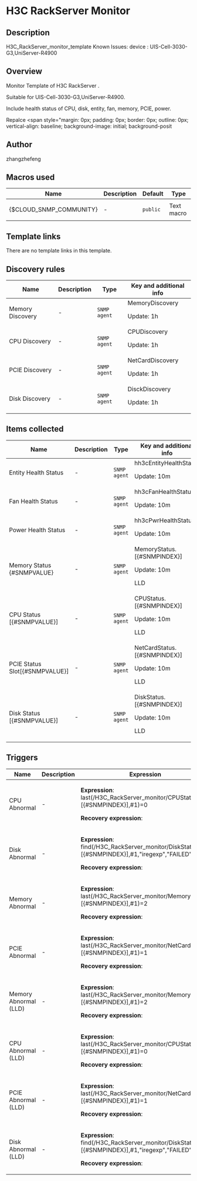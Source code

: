 # H3C RackServer Monitor

## Description

H3C_RackServer_monitor_template Known Issues: device : UIS-Cell-3030-G3,UniServer-R4900

## Overview

Monitor Template of H3C RackServer .


Suitable for UIS-Cell-3030-G3,UniServer-R4900.


Include health status of CPU, disk, entity, fan, memory, PCIE, power.


Repalce <span style="margin: 0px; padding: 0px; border: 0px; outline: 0px; vertical-align: baseline; background-image: initial; background-posit



## Author

zhangzhefeng

## Macros used

|Name|Description|Default|Type|
|----|-----------|-------|----|
|{$CLOUD_SNMP_COMMUNITY}|<p>-</p>|`public`|Text macro|


## Template links

There are no template links in this template.

## Discovery rules

|Name|Description|Type|Key and additional info|
|----|-----------|----|----|
|Memory Discovery|<p>-</p>|`SNMP agent`|MemoryDiscovery<p>Update: 1h</p>|
|CPU Discovery|<p>-</p>|`SNMP agent`|CPUDiscovery<p>Update: 1h</p>|
|PCIE Discovery|<p>-</p>|`SNMP agent`|NetCardDiscovery<p>Update: 1h</p>|
|Disk Discovery|<p>-</p>|`SNMP agent`|DisckDiscovery<p>Update: 1h</p>|


## Items collected

|Name|Description|Type|Key and additional info|
|----|-----------|----|----|
|Entity Health Status|<p>-</p>|`SNMP agent`|hh3cEntityHealthStatus<p>Update: 10m</p>|
|Fan Health Status|<p>-</p>|`SNMP agent`|hh3cFanHealthStatus<p>Update: 10m</p>|
|Power Health Status|<p>-</p>|`SNMP agent`|hh3cPwrHealthStatus<p>Update: 10m</p>|
|Memory  Status {#SNMPVALUE}|<p>-</p>|`SNMP agent`|MemoryStatus.[{#SNMPINDEX}]<p>Update: 10m</p><p>LLD</p>|
|CPU Status [{#SNMPVALUE}]|<p>-</p>|`SNMP agent`|CPUStatus.[{#SNMPINDEX}]<p>Update: 10m</p><p>LLD</p>|
|PCIE Status Slot[{#SNMPVALUE}]|<p>-</p>|`SNMP agent`|NetCardStatus.[{#SNMPINDEX}]<p>Update: 10m</p><p>LLD</p>|
|Disk Status [{#SNMPVALUE}]|<p>-</p>|`SNMP agent`|DiskStatus.[{#SNMPINDEX}]<p>Update: 10m</p><p>LLD</p>|


## Triggers

|Name|Description|Expression|Priority|
|----|-----------|----------|--------|
|CPU Abnormal|<p>-</p>|<p>**Expression**: last(/H3C_RackServer_monitor/CPUStatus.[{#SNMPINDEX}],#1)=0</p><p>**Recovery expression**: </p>|high|
|Disk Abnormal|<p>-</p>|<p>**Expression**: find(/H3C_RackServer_monitor/DiskStatus.[{#SNMPINDEX}],#1,"iregexp","FAILED")=1</p><p>**Recovery expression**: </p>|high|
|Memory  Abnormal|<p>-</p>|<p>**Expression**: last(/H3C_RackServer_monitor/MemoryStatus.[{#SNMPINDEX}],#1)=2</p><p>**Recovery expression**: </p>|high|
|PCIE Abnormal|<p>-</p>|<p>**Expression**: last(/H3C_RackServer_monitor/NetCardStatus.[{#SNMPINDEX}],#1)=1</p><p>**Recovery expression**: </p>|high|
|Memory  Abnormal (LLD)|<p>-</p>|<p>**Expression**: last(/H3C_RackServer_monitor/MemoryStatus.[{#SNMPINDEX}],#1)=2</p><p>**Recovery expression**: </p>|high|
|CPU Abnormal (LLD)|<p>-</p>|<p>**Expression**: last(/H3C_RackServer_monitor/CPUStatus.[{#SNMPINDEX}],#1)=0</p><p>**Recovery expression**: </p>|high|
|PCIE Abnormal (LLD)|<p>-</p>|<p>**Expression**: last(/H3C_RackServer_monitor/NetCardStatus.[{#SNMPINDEX}],#1)=1</p><p>**Recovery expression**: </p>|high|
|Disk Abnormal (LLD)|<p>-</p>|<p>**Expression**: find(/H3C_RackServer_monitor/DiskStatus.[{#SNMPINDEX}],#1,"iregexp","FAILED")=1</p><p>**Recovery expression**: </p>|high|
